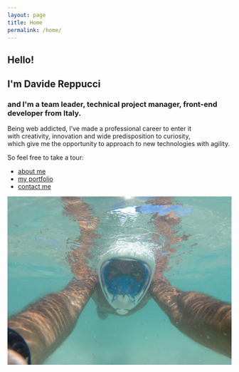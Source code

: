 ```yaml
---
layout: page
title: Home
permalink: /home/
---
```


<section class="page-view home-view enter">
	<div class="content">
		<h1>Hello!</h1>
		<h2>I'm Davide Reppucci</h2>
		<h3>and I'm a <strong>team leader, technical project manager, front-end developer</strong> from Italy.</h3>
		<p>Being web addicted, I’ve made a professional career to enter it<br />
		with creativity, innovation and wide predisposition to curiosity,<br />
		which give me the opportunity to approach to new technologies with agility.</p>
		<p>So feel free to take a tour:</p>
		<ul class="clearfix">
			<li><a href="/about" title="about me" data-behavior="internal"><em></em><em></em><span>about me</span></a></li>
			<li><a href="/works" title="my portfolio" data-behavior="internal"><em></em><em></em><span>my portfolio</span></a></li>
			<li><a href="/contact" title="contact me" data-behavior="internal"><em></em><em></em><span>contact me</span></a></li>
		</ul>
	</div>
	<img src="/assets/gfx/views/home.jpg" data-type="background" alt="" title="" class="enter" />
</section>
